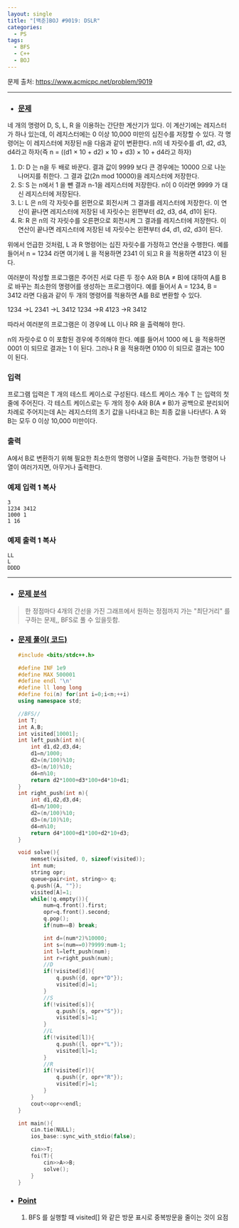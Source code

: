 ```yaml
---
layout: single
title: "[백준]BOJ #9019: DSLR"
categories:
  - PS
tags:
  - BFS
  - C++
  - BOJ
---
```








문제 출처: <https://www.acmicpc.net/problem/9019>

---

* ### **<u>문제</u>**

네 개의 명령어 D, S, L, R 을 이용하는 간단한 계산기가 있다. 이 계산기에는 레지스터가 하나 있는데, 이 레지스터에는 0 이상 10,000 미만의 십진수를 저장할 수 있다. 각 명령어는 이 레지스터에 저장된 n을 다음과 같이 변환한다. n의 네 자릿수를 d1, d2, d3, d4라고 하자(즉 n = ((d1 × 10 + d2) × 10 + d3) × 10 + d4라고 하자)

1. D: D 는 n을 두 배로 바꾼다. 결과 값이 9999 보다 큰 경우에는 10000 으로 나눈 나머지를 취한다. 그 결과 값(2n mod 10000)을 레지스터에 저장한다.
2. S: S 는 n에서 1 을 뺀 결과 n-1을 레지스터에 저장한다. n이 0 이라면 9999 가 대신 레지스터에 저장된다.
3. L: L 은 n의 각 자릿수를 왼편으로 회전시켜 그 결과를 레지스터에 저장한다. 이 연산이 끝나면 레지스터에 저장된 네 자릿수는 왼편부터 d2, d3, d4, d1이 된다.
4. R: R 은 n의 각 자릿수를 오른편으로 회전시켜 그 결과를 레지스터에 저장한다. 이 연산이 끝나면 레지스터에 저장된 네 자릿수는 왼편부터 d4, d1, d2, d3이 된다.

위에서 언급한 것처럼, L 과 R 명령어는 십진 자릿수를 가정하고 연산을 수행한다. 예를 들어서 n = 1234 라면 여기에 L 을 적용하면 2341 이 되고 R 을 적용하면 4123 이 된다.

여러분이 작성할 프로그램은 주어진 서로 다른 두 정수 A와 B(A ≠ B)에 대하여 A를 B로 바꾸는 최소한의 명령어를 생성하는 프로그램이다. 예를 들어서 A = 1234, B = 3412 라면 다음과 같이 두 개의 명령어를 적용하면 A를 B로 변환할 수 있다.

1234 →L 2341 →L 3412
1234 →R 4123 →R 3412

따라서 여러분의 프로그램은 이 경우에 LL 이나 RR 을 출력해야 한다.

n의 자릿수로 0 이 포함된 경우에 주의해야 한다. 예를 들어서 1000 에 L 을 적용하면 0001 이 되므로 결과는 1 이 된다. 그러나 R 을 적용하면 0100 이 되므로 결과는 100 이 된다.

### 입력

프로그램 입력은 T 개의 테스트 케이스로 구성된다. 테스트 케이스 개수 T 는 입력의 첫 줄에 주어진다. 각 테스트 케이스로는 두 개의 정수 A와 B(A ≠ B)가 공백으로 분리되어 차례로 주어지는데 A는 레지스터의 초기 값을 나타내고 B는 최종 값을 나타낸다. A 와 B는 모두 0 이상 10,000 미만이다.

### 출력

A에서 B로 변환하기 위해 필요한 최소한의 명령어 나열을 출력한다. 가능한 명령어 나열이 여러가지면, 아무거나 출력한다.

### 예제 입력 1 복사

```
3
1234 3412
1000 1
1 16
```

### 예제 출력 1 복사

```
LL
L
DDDD
```

---

  

* ### **<u>문제 분석</u>**

>  한 정점마다 4개의 간선을 가진 그래프에서 원하는 정점까지 가는 "최단거리" 를 구하는 문제,, BFS로 풀 수 있을듯함.

  

* ### **<u>문제 풀이( 코드)</u>**

  ```c++
  #include <bits/stdc++.h>
  
  #define INF 1e9
  #define MAX 500001
  #define endl '\n'
  #define ll long long
  #define foi(n) for(int i=0;i<n;++i)
  using namespace std;
  
  //BFS//
  int T;
  int A,B;
  int visited[10001];
  int left_push(int n){
      int d1,d2,d3,d4;
      d1=n/1000;
      d2=(n/100)%10;
      d3=(n/10)%10;
      d4=n%10;
      return d2*1000+d3*100+d4*10+d1;
  }
  int right_push(int n){
      int d1,d2,d3,d4;
      d1=n/1000;
      d2=(n/100)%10;
      d3=(n/10)%10;
      d4=n%10;
      return d4*1000+d1*100+d2*10+d3;
  }
  
  void solve(){
      memset(visited, 0, sizeof(visited));
      int num;
      string opr;
      queue<pair<int, string>> q;
      q.push({A, ""});
      visited[A]=1;
      while(!q.empty()){
          num=q.front().first;
          opr=q.front().second;
          q.pop();
          if(num==B) break;
  
          int d=(num*2)%10000;
          int s=(num==0)?9999:num-1;
          int l=left_push(num);
          int r=right_push(num);
          //D
          if(!visited[d]){
              q.push({d, opr+"D"});
              visited[d]=1;
          }
          //S
          if(!visited[s]){
              q.push({s, opr+"S"});
              visited[s]=1;
          }
          //L
          if(!visited[l]){
              q.push({l, opr+"L"});
              visited[l]=1;
          }
          //R
          if(!visited[r]){
              q.push({r, opr+"R"});
              visited[r]=1;
          }
      }
      cout<<opr<<endl;
  }
  
  int main(){
      cin.tie(NULL);
      ios_base::sync_with_stdio(false);
  
      cin>>T;
      foi(T){
          cin>>A>>B;
          solve();
      }
  }
  ```

    

* ### **<u>Point</u>**

  1. BFS 를 실행할 때 visited[] 와 같은 방문 표시로 중복방문을 줄이는 것이 요점
